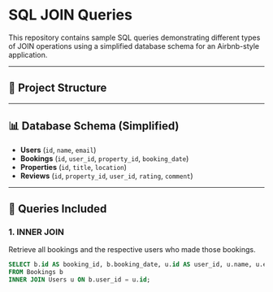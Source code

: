 # SQL JOIN Queries

This repository contains sample SQL queries demonstrating different types of JOIN operations using a simplified database schema for an Airbnb-style application.  

---

## 📂 Project Structure

---

## 📊 Database Schema (Simplified)

- **Users** (`id`, `name`, `email`)  
- **Bookings** (`id`, `user_id`, `property_id`, `booking_date`)  
- **Properties** (`id`, `title`, `location`)  
- **Reviews** (`id`, `property_id`, `user_id`, `rating`, `comment`)  

---

## 🔑 Queries Included

### 1. INNER JOIN
Retrieve all bookings and the respective users who made those bookings.  
```sql
SELECT b.id AS booking_id, b.booking_date, u.id AS user_id, u.name, u.email
FROM Bookings b
INNER JOIN Users u ON b.user_id = u.id;
